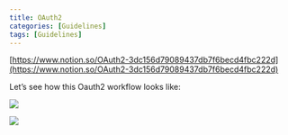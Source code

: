 ```yaml
---
title: OAuth2
categories: [Guidelines]
tags: [Guidelines]
---
```


[https://www.notion.so/OAuth2-3dc156d79089437db7f6becd4fbc222d](https://www.notion.so/OAuth2-3dc156d79089437db7f6becd4fbc222d)


Let’s see how this Oauth2 workflow looks like:


![](https://prod-files-secure.s3.us-west-2.amazonaws.com/9960fb2a-b75e-4bea-a8f9-b00925db1215/3bce41e0-99e8-4ebd-9701-e2bc9cbb79a2/Untitled.png?X-Amz-Algorithm=AWS4-HMAC-SHA256&X-Amz-Content-Sha256=UNSIGNED-PAYLOAD&X-Amz-Credential=ASIAZI2LB466YOBR3IZM%2F20250221%2Fus-west-2%2Fs3%2Faws4_request&X-Amz-Date=20250221T202132Z&X-Amz-Expires=3600&X-Amz-Security-Token=IQoJb3JpZ2luX2VjELT%2F%2F%2F%2F%2F%2F%2F%2F%2F%2FwEaCXVzLXdlc3QtMiJHMEUCIQDTFuB7dZ%2FrBVMHoUReueCaNHSNeUZffiZICPYzDqWJawIgOUvRhcqmnFT0vMLoQCRnbDG58CBpjwquw2q%2B44wDJLIqiAQI3f%2F%2F%2F%2F%2F%2F%2F%2F%2F%2FARAAGgw2Mzc0MjMxODM4MDUiDKtDt0%2BggIaFfmY66yrcA5jPIdCV4wuhI4TcDUa0wbGMK4JpjQctRdI6NYhDvXPqmdUi97CyCtvURUttkpewtNLXe6i%2Ba%2FehJ1COxF8nSKZiPWKLgdA5HvusHI81I%2B3LB01bApGf02MVqdJSXHk4NQbseYfsEff1SqviTK0e%2BaTrOug7OV4tzwkUyob9ObYu8XUr2IW0KJDfJIe4ZcsYoIzDOJx%2BFylyusbSuYw9D1iuyrAGP8mw7wdPT8TCqEF%2BjnAXTfF%2FlOywI%2FGb%2FhB0zy3bxDXbzQde%2F33E6yKsMDAaKw6zesRaYOqvv%2BYakVEPfpDT3YbJjqgkmM9P%2BlQSx476zQIwr0j8%2FS%2BFn4gh%2F0RSTbTEPMqzcPbLP%2FP68VI7IlAaW4OMjMNIrPC%2Bj9H5Bzzgo4kV2D63m%2BjtkK%2FTuDc35Gp90WaX15%2F%2FvNEbfDHwN4woKH%2BsGWPAOhiooPJgZnDNOJiw%2BvS98M0%2BidcZaV1dKfnLoDkO77EP7mWnZPGTbMuzFgQQI0TRPLq5344diRW7CDp9pUJQ8YFb1cAy0UkWzYtigmugXgmPOIcjvqXqUY1wgGwyNrNe7BYBwu2VVsRO9p9fk7PY%2BY28%2BbUmetxa%2FHpgl63dmFfyYnedL3pMpUXU2nmJ5734cW0PML%2B7470GOqUBYzZ3LbYUFh7UBM6eAlzOuC46nMbx%2F8PJMlMNIDmDM8%2BNgCjdCuZzjtRfGBeUYCVVwmETtxm66t1nLQSu1bPTbx9Yqjf2Tvk7kWDcSx%2Bm2gbUYMu7SlL8rB3UGvu4Ts2IZTO1Xn%2BvP31KoXfajDEQMfsl5C2iKZWORwP4%2Fkl9uQsNhpNlAXQSC64C2w0AKrmrZg1XJeOHeTzQEbrrxXqegOhsxb3T&X-Amz-Signature=7fd3471c023db58090c6ad0adefd5bf33d307eac2f2aa8b287e1970c465f1b83&X-Amz-SignedHeaders=host&x-id=GetObject)


![](https://prod-files-secure.s3.us-west-2.amazonaws.com/9960fb2a-b75e-4bea-a8f9-b00925db1215/27d32b66-de43-41de-80f7-7edb81d1190f/Untitled.png?X-Amz-Algorithm=AWS4-HMAC-SHA256&X-Amz-Content-Sha256=UNSIGNED-PAYLOAD&X-Amz-Credential=ASIAZI2LB466YOBR3IZM%2F20250221%2Fus-west-2%2Fs3%2Faws4_request&X-Amz-Date=20250221T202132Z&X-Amz-Expires=3600&X-Amz-Security-Token=IQoJb3JpZ2luX2VjELT%2F%2F%2F%2F%2F%2F%2F%2F%2F%2FwEaCXVzLXdlc3QtMiJHMEUCIQDTFuB7dZ%2FrBVMHoUReueCaNHSNeUZffiZICPYzDqWJawIgOUvRhcqmnFT0vMLoQCRnbDG58CBpjwquw2q%2B44wDJLIqiAQI3f%2F%2F%2F%2F%2F%2F%2F%2F%2F%2FARAAGgw2Mzc0MjMxODM4MDUiDKtDt0%2BggIaFfmY66yrcA5jPIdCV4wuhI4TcDUa0wbGMK4JpjQctRdI6NYhDvXPqmdUi97CyCtvURUttkpewtNLXe6i%2Ba%2FehJ1COxF8nSKZiPWKLgdA5HvusHI81I%2B3LB01bApGf02MVqdJSXHk4NQbseYfsEff1SqviTK0e%2BaTrOug7OV4tzwkUyob9ObYu8XUr2IW0KJDfJIe4ZcsYoIzDOJx%2BFylyusbSuYw9D1iuyrAGP8mw7wdPT8TCqEF%2BjnAXTfF%2FlOywI%2FGb%2FhB0zy3bxDXbzQde%2F33E6yKsMDAaKw6zesRaYOqvv%2BYakVEPfpDT3YbJjqgkmM9P%2BlQSx476zQIwr0j8%2FS%2BFn4gh%2F0RSTbTEPMqzcPbLP%2FP68VI7IlAaW4OMjMNIrPC%2Bj9H5Bzzgo4kV2D63m%2BjtkK%2FTuDc35Gp90WaX15%2F%2FvNEbfDHwN4woKH%2BsGWPAOhiooPJgZnDNOJiw%2BvS98M0%2BidcZaV1dKfnLoDkO77EP7mWnZPGTbMuzFgQQI0TRPLq5344diRW7CDp9pUJQ8YFb1cAy0UkWzYtigmugXgmPOIcjvqXqUY1wgGwyNrNe7BYBwu2VVsRO9p9fk7PY%2BY28%2BbUmetxa%2FHpgl63dmFfyYnedL3pMpUXU2nmJ5734cW0PML%2B7470GOqUBYzZ3LbYUFh7UBM6eAlzOuC46nMbx%2F8PJMlMNIDmDM8%2BNgCjdCuZzjtRfGBeUYCVVwmETtxm66t1nLQSu1bPTbx9Yqjf2Tvk7kWDcSx%2Bm2gbUYMu7SlL8rB3UGvu4Ts2IZTO1Xn%2BvP31KoXfajDEQMfsl5C2iKZWORwP4%2Fkl9uQsNhpNlAXQSC64C2w0AKrmrZg1XJeOHeTzQEbrrxXqegOhsxb3T&X-Amz-Signature=c7cfa8b0a57e799de1450027fbd31fdc750e711b939f7fc36034030d30c36393&X-Amz-SignedHeaders=host&x-id=GetObject)

